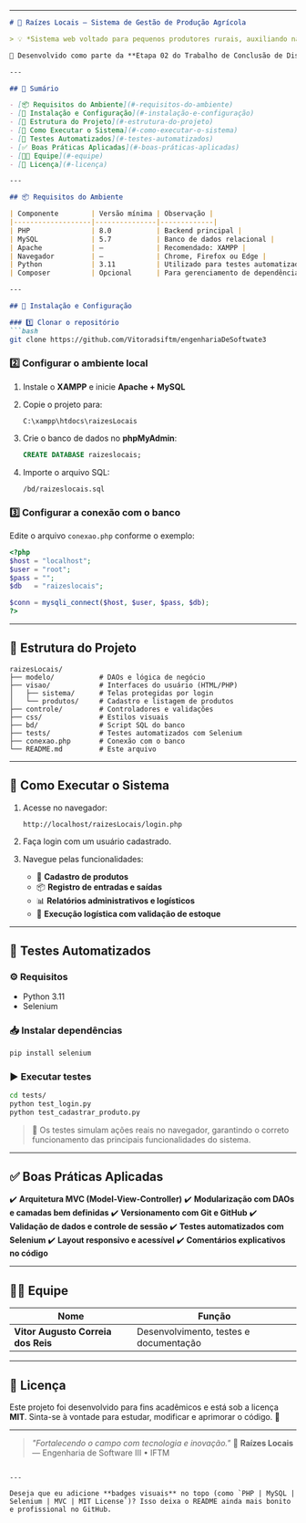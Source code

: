 

---

````markdown
# 🌱 Raízes Locais — Sistema de Gestão de Produção Agrícola

> 💡 *Sistema web voltado para pequenos produtores rurais, auxiliando na gestão de entradas e saídas de produtos agrícolas, controle de estoque, validação administrativa e execução logística.*

📘 Desenvolvido como parte da **Etapa 02 do Trabalho de Conclusão de Disciplina (TCD)** da matéria **Engenharia de Software III (ESOF 3)**.

---

## 🧩 Sumário

- [📦 Requisitos do Ambiente](#-requisitos-do-ambiente)
- [🔧 Instalação e Configuração](#-instalação-e-configuração)
- [📁 Estrutura do Projeto](#-estrutura-do-projeto)
- [🚀 Como Executar o Sistema](#-como-executar-o-sistema)
- [🧪 Testes Automatizados](#-testes-automatizados)
- [✅ Boas Práticas Aplicadas](#-boas-práticas-aplicadas)
- [👨‍💻 Equipe](#-equipe)
- [💚 Licença](#-licença)

---

## 📦 Requisitos do Ambiente

| Componente        | Versão mínima | Observação |
|-------------------|---------------|-------------|
| PHP               | 8.0           | Backend principal |
| MySQL             | 5.7           | Banco de dados relacional |
| Apache            | —             | Recomendado: XAMPP |
| Navegador         | —             | Chrome, Firefox ou Edge |
| Python            | 3.11          | Utilizado para testes automatizados (Selenium) |
| Composer          | Opcional      | Para gerenciamento de dependências PHP |

---

## 🔧 Instalação e Configuração

### 1️⃣ Clonar o repositório
```bash
git clone https://github.com/Vitoradsiftm/engenhariaDeSoftwate3
````

### 2️⃣ Configurar o ambiente local

1. Instale o **XAMPP** e inicie **Apache + MySQL**
2. Copie o projeto para:

   ```
   C:\xampp\htdocs\raizesLocais
   ```
3. Crie o banco de dados no **phpMyAdmin**:

   ```sql
   CREATE DATABASE raizeslocais;
   ```
4. Importe o arquivo SQL:

   ```
   /bd/raizeslocais.sql
   ```

### 3️⃣ Configurar a conexão com o banco

Edite o arquivo `conexao.php` conforme o exemplo:

```php
<?php
$host = "localhost";
$user = "root";
$pass = "";
$db   = "raizeslocais";

$conn = mysqli_connect($host, $user, $pass, $db);
?>
```

---

## 📁 Estrutura do Projeto

```
raizesLocais/
├── modelo/           # DAOs e lógica de negócio
├── visao/            # Interfaces do usuário (HTML/PHP)
│   ├── sistema/      # Telas protegidas por login
│   └── produtos/     # Cadastro e listagem de produtos
├── controle/         # Controladores e validações
├── css/              # Estilos visuais
├── bd/               # Script SQL do banco
├── tests/            # Testes automatizados com Selenium
├── conexao.php       # Conexão com o banco
└── README.md         # Este arquivo
```

---

## 🚀 Como Executar o Sistema

1. Acesse no navegador:

   ```
   http://localhost/raizesLocais/login.php
   ```

2. Faça login com um usuário cadastrado.

3. Navegue pelas funcionalidades:

   * 🧺 **Cadastro de produtos**
   * 📦 **Registro de entradas e saídas**
   * 📊 **Relatórios administrativos e logísticos**
   * 🚚 **Execução logística com validação de estoque**

---

## 🧪 Testes Automatizados

### ⚙️ Requisitos

* Python 3.11
* Selenium

### 📥 Instalar dependências

```bash
pip install selenium
```

### ▶️ Executar testes

```bash
cd tests/
python test_login.py
python test_cadastrar_produto.py
```

> 💬 Os testes simulam ações reais no navegador, garantindo o correto funcionamento das principais funcionalidades do sistema.

---

## ✅ Boas Práticas Aplicadas

✔️ **Arquitetura MVC (Model-View-Controller)**
✔️ **Modularização com DAOs e camadas bem definidas**
✔️ **Versionamento com Git e GitHub**
✔️ **Validação de dados e controle de sessão**
✔️ **Testes automatizados com Selenium**
✔️ **Layout responsivo e acessível**
✔️ **Comentários explicativos no código**

---

## 👨‍💻 Equipe

| Nome                               | Função                                 |
| ---------------------------------- | -------------------------------------- |
| **Vitor Augusto Correia dos Reis** | Desenvolvimento, testes e documentação |

---

## 💚 Licença

Este projeto foi desenvolvido para fins acadêmicos e está sob a licença **MIT**.
Sinta-se à vontade para estudar, modificar e aprimorar o código. 🌿

---

> *"Fortalecendo o campo com tecnologia e inovação."* 🌾
> **Raízes Locais** — Engenharia de Software III • IFTM

```

---

Deseja que eu adicione **badges visuais** no topo (como `PHP | MySQL | Selenium | MVC | MIT License`)? Isso deixa o README ainda mais bonito e profissional no GitHub.
```
